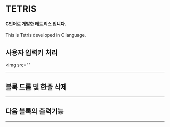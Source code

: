 # TETRIS 

#### C언어로 개발한 테트리스 입니다.
This is Tetris developed in C language.

## 사용자 입력키 처리
<img src=""
___
## 블록 드롭 및 한줄 삭제
___
## 다음 블록의 출력기능
___

